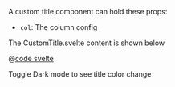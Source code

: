 A custom title component can hold these props:

* `col`: The column config

The CustomTitle.svelte content is shown below

@[code svelte](components/table/demos/custom-title/CustomTitle.svelte)

Toggle Dark mode to see title color change